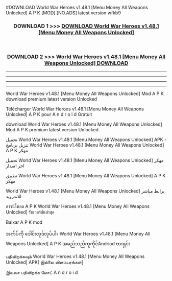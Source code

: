 #DOWNLOAD World War Heroes v1.48.1  [Menu Money All Weapons Unlocked] A P K [MOD] [NO.ADS] latest version wfkb9



<div align="center">

<h3>DOWNLOAD 1 >>> <a href="https://teeasianyam.web.app?sq=World War Heroes v1.48.1  [Menu Money All Weapons Unlocked]">DOWNLOAD World War Heroes v1.48.1  [Menu Money All Weapons Unlocked] </a></h3><br>

<h3>DOWNLOAD 2 >>> <a href="https://teeasianyam.web.app?sq=World War Heroes v1.48.1  [Menu Money All Weapons Unlocked] ">World War Heroes v1.48.1  [Menu Money All Weapons Unlocked]  DOWNLOAD </a></h3>

</div>


----------------------------------------------------------

----------------------------------------------------------

----------------------------------------------------------

----------------------------------------------------------


World War Heroes v1.48.1  [Menu Money All Weapons Unlocked]  Mod A P K download premium latest version Unlocked

Télécharger World War Heroes v1.48.1  [Menu Money All Weapons Unlocked]  A P K pour A n d r o i d Gratuit

download World War Heroes v1.48.1  [Menu Money All Weapons Unlocked]  Mod A P K premium latest version Unlocked

تحميل World War Heroes v1.48.1  [Menu Money All Weapons Unlocked]  APK - تنزيل برنامج World War Heroes v1.48.1  [Menu Money All Weapons Unlocked]  A P K مهكر

تحميل World War Heroes v1.48.1  [Menu Money All Weapons Unlocked]  مهكر اخر اصدار

تطبيق World War Heroes v1.48.1  [Menu Money All Weapons Unlocked]  A P K مهكر

World War Heroes v1.48.1  [Menu Money All Weapons Unlocked]  برابط مباشر للاندرويد

ดาวน์โหลด A P K World War Heroes v1.48.1  [Menu Money All Weapons Unlocked]  รับเวอร์ชันล่าสุด

Baixar A P K mod

အက်ပ်ကို ဒေါင်းလုဒ်လုပ်ပါ။ World War Heroes v1.48.1  [Menu Money All Weapons Unlocked]  A P K အမည်သည်ကူကိုင်Andriod ဗားရှင်း

பதிவிறக்கவும் World War Heroes v1.48.1  [Menu Money All Weapons Unlocked]  APK[ இல்லை விளம்பரங்கள்] 
 
இலவச பதிவிறக்க மோட் A n d r o i d



